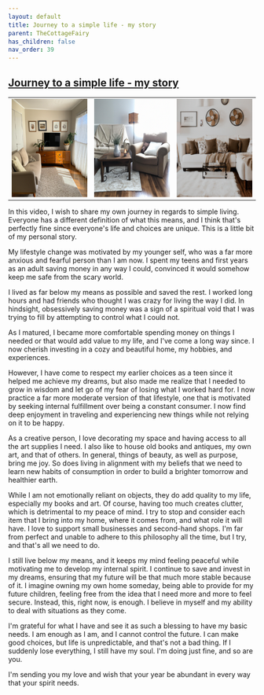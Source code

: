 ```yaml
---
layout: default
title: Journey to a simple life - my story
parent: TheCottageFairy
has_children: false
nav_order: 39
---
```


## [Journey to a simple life - my story](https://www.youtube.com/watch?v=3Wd70GBa62c)

<div>
<table align="center">
	<tr>
		<td align="center">
			<img src="../../posters/Journey_to_a_simple_life_-_my_story-[3Wd70GBa62c]/generated_00.png" height="200" width="200"/>
		</td>
		<td align="center">
			<img src="../../posters/Journey_to_a_simple_life_-_my_story-[3Wd70GBa62c]/generated_01.png" height="200" width="200"/>
		</td>
		<td align="center">
			<img src="../../posters/Journey_to_a_simple_life_-_my_story-[3Wd70GBa62c]/generated_02.png" height="200" width="200"/>
		</td>
	</tr>
</table>
</div>

In this video, I wish to share my own journey in regards to simple living. Everyone has a different definition of what this means, and I think that's perfectly fine since everyone's life and choices are unique. This is a little bit of my personal story.

My lifestyle change was motivated by my younger self, who was a far more anxious and fearful person than I am now. I spent my teens and first years as an adult saving money in any way I could, convinced it would somehow keep me safe from the scary world.

I lived as far below my means as possible and saved the rest. I worked long hours and had friends who thought I was crazy for living the way I did. In hindsight, obsessively saving money was a sign of a spiritual void that I was trying to fill by attempting to control what I could not.

As I matured, I became more comfortable spending money on things I needed or that would add value to my life, and I've come a long way since. I now cherish investing in a cozy and beautiful home, my hobbies, and experiences.

However, I have come to respect my earlier choices as a teen since it helped me achieve my dreams, but also made me realize that I needed to grow in wisdom and let go of my fear of losing what I worked hard for. I now practice a far more moderate version of that lifestyle, one that is motivated by seeking internal fulfillment over being a constant consumer. I now find deep enjoyment in traveling and experiencing new things while not relying on it to be happy.

As a creative person, I love decorating my space and having access to all the art supplies I need. I also like to house old books and antiques, my own art, and that of others. In general, things of beauty, as well as purpose, bring me joy. So does living in alignment with my beliefs that we need to learn new habits of consumption in order to build a brighter tomorrow and healthier earth.

While I am not emotionally reliant on objects, they do add quality to my life, especially my books and art. Of course, having too much creates clutter, which is detrimental to my peace of mind. I try to stop and consider each item that I bring into my home, where it comes from, and what role it will have. I love to support small businesses and second-hand shops. I'm far from perfect and unable to adhere to this philosophy all the time, but I try, and that's all we need to do.

I still live below my means, and it keeps my mind feeling peaceful while motivating me to develop my internal spirit. I continue to save and invest in my dreams, ensuring that my future will be that much more stable because of it. I imagine owning my own home someday, being able to provide for my future children, feeling free from the idea that I need more and more to feel secure. Instead, this, right now, is enough. I believe in myself and my ability to deal with situations as they come.

I'm grateful for what I have and see it as such a blessing to have my basic needs. I am enough as I am, and I cannot control the future. I can make good choices, but life is unpredictable, and that's not a bad thing. If I suddenly lose everything, I still have my soul. I'm doing just fine, and so are you.

I'm sending you my love and wish that your year be abundant in every way that your spirit needs.
